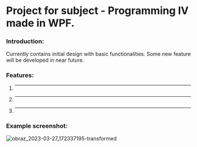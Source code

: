 # Project for subject - Programming IV made in WPF.

### Introduction:
  Currently contains initial design with basic functionalities.
  Some new feature will be developed in near future.
   
### Features:
  1. ---
  2. ---
  3. ---
  
### Example screenshot:
![obraz_2023-03-27_172337195-transformed](https://user-images.githubusercontent.com/88060437/227987034-833ba2bf-d89a-48ae-87db-0ffc9362d263.png)

